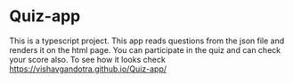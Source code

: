 # Quiz-app
This is a typescript project. This app reads questions from the json file and renders it on the html page. You can participate in the quiz and can check your score also.
To see how it looks check https://vishavgandotra.github.io/Quiz-app/
